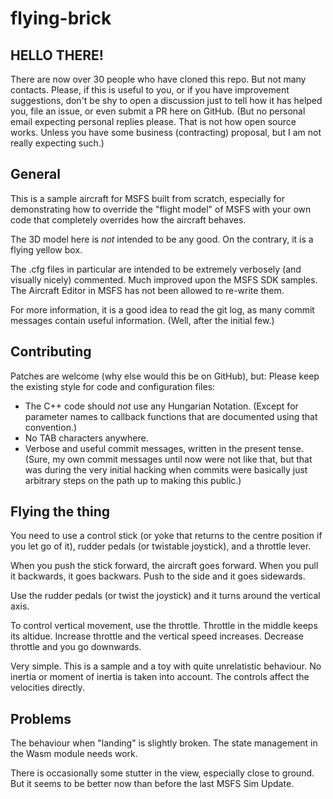 # flying-brick

## HELLO THERE!

There are now over 30 people who have cloned this repo. But not many
contacts. Please, if this is useful to you, or if you have improvement
suggestions, don't be shy to open a discussion just to tell how it has
helped you, file an issue, or even submit a PR here on GitHub. (But no
personal email expecting personal replies please. That is not how open
source works. Unless you have some business (contracting) proposal,
but I am not really expecting such.)

## General

This is a sample aircraft for MSFS built from scratch, especially for
demonstrating how to override the "flight model" of MSFS with your own
code that completely overrides how the aircraft behaves.

The 3D model here is *not* intended to be any good. On the contrary,
it is a flying yellow box.

The .cfg files in particular are intended to be extremely verbosely
(and visually nicely) commented. Much improved upon the MSFS SDK
samples. The Aircraft Editor in MSFS has not been allowed to re-write
them.

For more information, it is a good idea to read the git log, as many
commit messages contain useful information. (Well, after the initial
few.)

## Contributing

Patches are welcome (why else would this be on GitHub), but: Please
keep the existing style for code and configuration files:

- The C++ code should *not* use any Hungarian Notation. (Except for
  parameter names to callback functions that are documented using that
  convention.)
- No TAB characters anywhere.
- Verbose and useful commit messages, written in the present tense.
  (Sure, my own commit messages until now were not like that, but that
  was during the very initial hacking when commits were basically just
  arbitrary steps on the path up to making this public.)

## Flying the thing

You need to use a control stick (or yoke that returns to the centre
position if you let go of it), rudder pedals (or twistable joystick),
and a throttle lever.

When you push the stick forward, the aircraft goes forward. When you
pull it backwards, it goes backwars. Push to the side and it goes
sidewards.

Use the rudder pedals (or twist the joystick) and it turns around the
vertical axis.

To control vertical movement, use the throttle. Throttle in the middle
keeps its altidue. Increase throttle and the vertical speed increases.
Decrease throttle and you go downwards.

Very simple. This is a sample and a toy with quite unrelatistic
behaviour. No inertia or moment of inertia is taken into account. The
controls affect the velocities directly.

## Problems

The behaviour when "landing" is slightly broken. The state management
in the Wasm module needs work.

There is occasionally some stutter in the view, especially close to
ground. But it seems to be better now than before the last MSFS Sim
Update.
